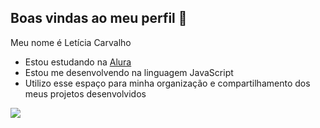 ## Boas vindas ao meu perfil 💙

Meu nome é Letícia Carvalho
- Estou estudando na [Alura](https://www.alura.com.br)
- Estou me desenvolvendo na linguagem JavaScript
- Utilizo esse espaço para minha organização e compartilhamento dos meus projetos desenvolvidos

 ![](https://media1.tenor.com/m/peHWxBx5hnMAAAAd/doguinho-cachorrinho.gif)
